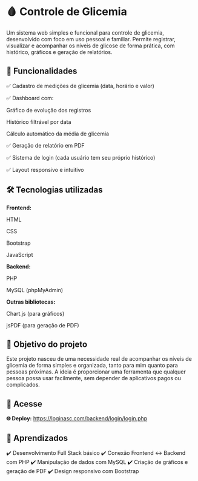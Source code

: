 # 🩸 Controle de Glicemia
Um sistema web simples e funcional para controle de glicemia, desenvolvido com foco em uso pessoal e familiar. Permite registrar, visualizar e acompanhar os níveis de glicose de forma prática, com histórico, gráficos e geração de relatórios.

## 🚀 Funcionalidades
✅ Cadastro de medições de glicemia (data, horário e valor)

✅ Dashboard com:

Gráfico de evolução dos registros

Histórico filtrável por data

Cálculo automático da média de glicemia

✅ Geração de relatório em PDF

✅ Sistema de login (cada usuário tem seu próprio histórico)

✅ Layout responsivo e intuitivo

## 🛠 Tecnologias utilizadas
**Frontend:**

HTML

CSS

Bootstrap

JavaScript

**Backend:**

PHP

MySQL (phpMyAdmin)

**Outras bibliotecas:**

Chart.js (para gráficos)

jsPDF (para geração de PDF)

## 🎯 Objetivo do projeto
Este projeto nasceu de uma necessidade real de acompanhar os níveis de glicemia de forma simples e organizada, tanto para mim quanto para pessoas próximas. A ideia é proporcionar uma ferramenta que qualquer pessoa possa usar facilmente, sem depender de aplicativos pagos ou complicados.

## 🔗 Acesse
**🌐 Deploy:** https://loginasc.com/backend/login/login.php

## 🧠 Aprendizados
✔️ Desenvolvimento Full Stack básico
✔️ Conexão Frontend ↔️ Backend com PHP
✔️ Manipulação de dados com MySQL
✔️ Criação de gráficos e geração de PDF
✔️ Design responsivo com Bootstrap
